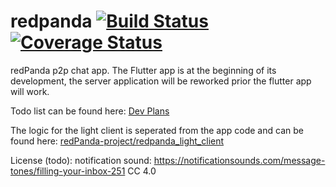 # redpanda [![Build Status](https://travis-ci.org/redPanda-project/app.svg?branch=master)](https://travis-ci.org/redPanda-project/app) [![Coverage Status](https://coveralls.io/repos/github/redPanda-project/app/badge.svg?branch=master)](https://coveralls.io/github/redPanda-project/app?branch=master)

redPanda p2p chat app.
The Flutter app is at the beginning of its development, the server application will be reworked prior the flutter app will work.

Todo list can be found here: [Dev Plans](https://github.com/redPanda-project/app/projects/1)

The logic for the light client is seperated from the app code and can be found here:
[redPanda-project/redpanda_light_client](https://github.com/redPanda-project/redpanda_light_client)

License (todo):
notification sound: https://notificationsounds.com/message-tones/filling-your-inbox-251 CC 4.0